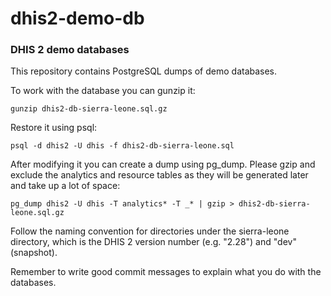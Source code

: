 # dhis2-demo-db

### DHIS 2 demo databases

This repository contains PostgreSQL dumps of demo databases.

To work with the database you can gunzip it:

	gunzip dhis2-db-sierra-leone.sql.gz
	
Restore it using psql:

	psql -d dhis2 -U dhis -f dhis2-db-sierra-leone.sql

After modifying it you can create a dump using pg_dump. Please gzip and exclude the analytics and resource tables as they will be generated later and take up a lot of space:

	pg_dump dhis2 -U dhis -T analytics* -T _* | gzip > dhis2-db-sierra-leone.sql.gz

Follow the naming convention for directories under the sierra-leone directory, which is the DHIS 2 version number (e.g. "2.28") and "dev" (snapshot).

Remember to write good commit messages to explain what you do with the databases.
